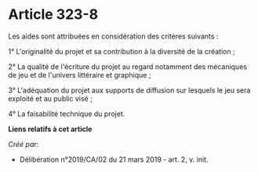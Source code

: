 # Article 323-8

Les aides sont attribuées en considération des critères suivants :

1° L'originalité du projet et sa contribution à la diversité de la création ;

2° La qualité de l'écriture du projet au regard notamment des mécaniques de jeu et de l'univers littéraire et graphique ;

3° L'adéquation du projet aux supports de diffusion sur lesquels le jeu sera exploité et au public visé ;

4° La faisabilité technique du projet.

**Liens relatifs à cet article**

_Créé par_:

  - Délibération n°2019/CA/02 du 21 mars 2019 - art. 2, v. init.
